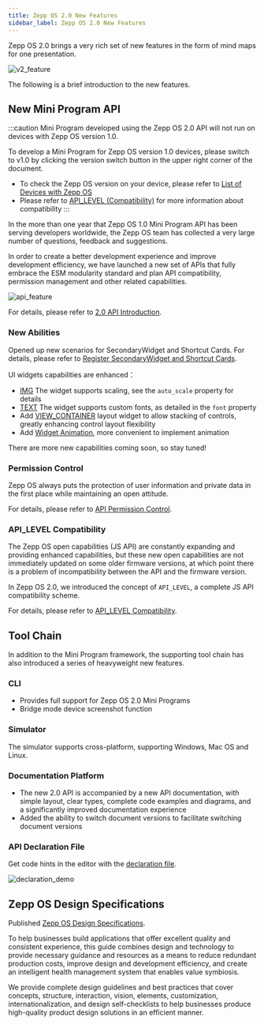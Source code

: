 ```yaml
---
title: Zepp OS 2.0 New Features
sidebar_label: Zepp OS 2.0 New Features
---
```


Zepp OS 2.0 brings a very rich set of new features in the form of mind maps for one presentation.

![v2_feature](/img/docs/guides/version_info/v2_feature.jpg)

The following is a brief introduction to the new features.

## New Mini Program API

:::caution
Mini Program developed using the Zepp OS 2.0 API will not run on devices with Zepp OS version 1.0.

To develop a Mini Program for Zepp OS version 1.0 devices, please switch to v1.0 by clicking the version switch button in the upper right corner of the document.

- To check the Zepp OS version on your device, please refer to [List of Devices with Zepp OS](../../reference/related-resources/device-list.mdx)
- Please refer to [API_LEVEL (Compatibility)](../framework/device/compatibility.md) for more information about compatibility
:::

In the more than one year that Zepp OS 1.0 Mini Program API has been serving developers worldwide, the Zepp OS team has collected a very large number of questions, feedback and suggestions.

In order to create a better development experience and improve development efficiency, we have launched a new set of APIs that fully embrace the ESM modularity standard and plan API compatibility, permission management and other related capabilities.

![api_feature](/img/docs/guides/version_info/api_feature.jpg)

For details, please refer to [2.0 API Introduction](new-api.md).

### New Abilities

Opened up new scenarios for SecondaryWidget and Shortcut Cards. For details, please refer to [Register SecondaryWidget and Shortcut Cards](../framework/device/secondary-widget.md).

UI widgets capabilities are enhanced：

- [IMG](../../reference/device-app-api/newAPI/ui/widget/IMG.mdx) The widget supports scaling, see the `auto_scale` property for details
- [TEXT](../../reference/device-app-api/newAPI/ui/widget/TEXT.mdx) The widget supports custom fonts, as detailed in the `font` property
- Add [VIEW_CONTAINER](../../reference/device-app-api/newAPI/ui/widget/VIEW_CONTAINER.mdx) layout widget to allow stacking of controls, greatly enhancing control layout flexibility
- Add [Widget Animation](../../reference/device-app-api/newAPI/ui/widgetAnimations.mdx), more convenient to implement animation

There are more new capabilities coming soon, so stay tuned!

### Permission Control

Zepp OS always puts the protection of user information and private data in the first place while maintaining an open attitude.

For details, please refer to [API Permission Control](../framework/device/permission.md).

### API_LEVEL Compatibility

The Zepp OS open capabilities (JS API) are constantly expanding and providing enhanced capabilities, but these new open capabilities are not immediately updated on some older firmware versions, at which point there is a problem of incompatibility between the API and the firmware version.

In Zepp OS 2.0, we introduced the concept of `API_LEVEL`, a complete JS API compatibility scheme.

For details, please refer to [API_LEVEL Compatibility](../framework/device/compatibility.md).

## Tool Chain

In addition to the Mini Program framework, the supporting tool chain has also introduced a series of heavyweight new features.

### CLI

- Provides full support for Zepp OS 2.0 Mini Programs
- Bridge mode device screenshot function

### Simulator

The simulator supports cross-platform, supporting Windows, Mac OS and Linux.

### Documentation Platform

- The new 2.0 API is accompanied by a new API documentation, with simple layout, clear types, complete code examples and diagrams, and a significantly improved documentation experience
- Added the ability to switch document versions to facilitate switching document versions

### API Declaration File

Get code hints in the editor with the [declaration file](https://www.npmjs.com/package/@zeppos/device-types).

![declaration_demo](/img/docs/guides/version_info/declaration.gif)

## Zepp OS Design Specifications

Published [Zepp OS Design Specifications](../../designs/index.md).

To help businesses build applications that offer excellent quality and consistent experience, this guide combines design and technology to provide necessary guidance and resources as a means to reduce redundant production costs, improve design and development efficiency, and create an intelligent health management system that enables value symbiosis.

We provide complete design guidelines and best practices that cover concepts, structure, interaction, vision, elements, customization, internationalization, and design self-checklists to help businesses produce high-quality product design solutions in an efficient manner.
